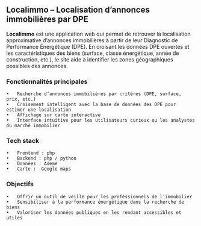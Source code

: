 ## Localimmo – Localisation d’annonces immobilières par DPE

**Localimmo** est une application web qui permet de retrouver la localisation approximative d’annonces immobilières à partir de leur Diagnostic de Performance Énergétique (DPE). En croisant les données DPE ouvertes et les caractéristiques des biens (surface, classe énergétique, année de construction, etc.), le site aide à identifier les zones géographiques possibles des annonces.

### Fonctionnalités principales
	• 	Recherche d’annonces immobilières par critères (DPE, surface, prix, etc.)
	•	Croisement intelligent avec la base de données des DPE pour estimer une localisation
	•	Affichage sur carte interactive
	•	Interface intuitive pour les utilisateurs curieux ou les analystes du marché immobilier

### Tech stack
	•	Frontend : php
	•	Backend : php / python
	•	Données : Ademe
	•	Carte :  Google maps

### Objectifs
	•	Offrir un outil de veille pour les professionnels de l’immobilier
	•	Sensibiliser à la performance énergétique dans la recherche de biens
	•	Valoriser les données publiques en les rendant accessibles et utiles
